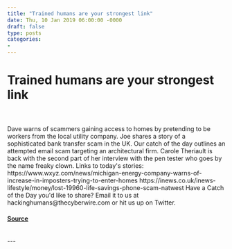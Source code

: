```yaml
---
title: "Trained humans are your strongest link"
date: Thu, 10 Jan 2019 06:00:00 -0000
draft: false
type: posts
categories: 
- 
---
```

# Trained humans are your strongest link

<br/>

<br/>
Dave warns of scammers gaining access to homes by pretending to be workers from the local utility company. Joe shares a story of a sophisticated bank transfer scam in the UK. Our catch of the day outlines an attempted email scam targeting an architectural firm. Carole Theriault is back with the second part of her interview with the pen tester who goes by the name freaky clown. Links to today's stories: https://www.wxyz.com/news/michigan-energy-company-warns-of-increase-in-imposters-trying-to-enter-homes https://inews.co.uk/inews-lifestyle/money/lost-19960-life-savings-phone-scam-natwest Have a Catch of the Day you'd like to share? Email it to us at hackinghumans@thecyberwire.com or hit us up on Twitter.

#### [Source](https://thecyberwire.com/podcasts/hacking-humans/31/notes)

<br/>
---
